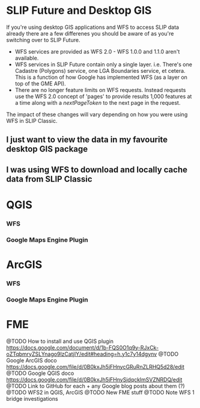 # SLIP Future and Desktop GIS
If you're using desktop GIS applications and WFS to access SLIP data already there are a few differenes you should be aware of as you're switching over to SLIP Future.

* WFS services are provided as WFS 2.0 - WFS 1.0.0 and 1.1.0 aren't available.
* WFS services in SLIP Future contain only a single layer. i.e. There's one Cadastre (Polygons) service, one LGA Boundaries service, et cetera. This is a function of how Google has implemented WFS (as a layer on top of the GME API).
* There are no longer feature limits on WFS requests. Instead requests use the WFS 2.0 concept of 'pages' to provide results 1,000 features at a time along with a *nextPageToken* to the next page in the request.

The impact of these changes will vary depending on how you were using WFS in SLIP Classic.

## I just want to view the data in my favourite desktop GIS package


## I was using WFS to download and locally cache data from SLIP Classic


# QGIS
### WFS

### Google Maps Engine Plugin


# ArcGIS
### WFS

### Google Maps Engine Plugin


# FME


@TODO How to install and use QGIS plugin https://docs.google.com/document/d/1b-FQS0O1q9y-RJxCk-oZTqbmryZSLYnago9lzCatjIY/edit#heading=h.y1c7y14dgynv
@TODO Google ArcGIS doco https://docs.google.com/file/d/0B0kxJh5jFHnycGRuRnZLRHQ5d28/edit
@TODO Google QGIS doco https://docs.google.com/file/d/0B0kxJh5jFHnySjdqcklmSVZNRDQ/edit
@TODO Link to GitHub for each + any Google blog posts about them (?)
@TODO WFS2 in QGIS, ArcGIS
@TODO New FME stuff
@TODO Note WFS 1 bridge investigations

